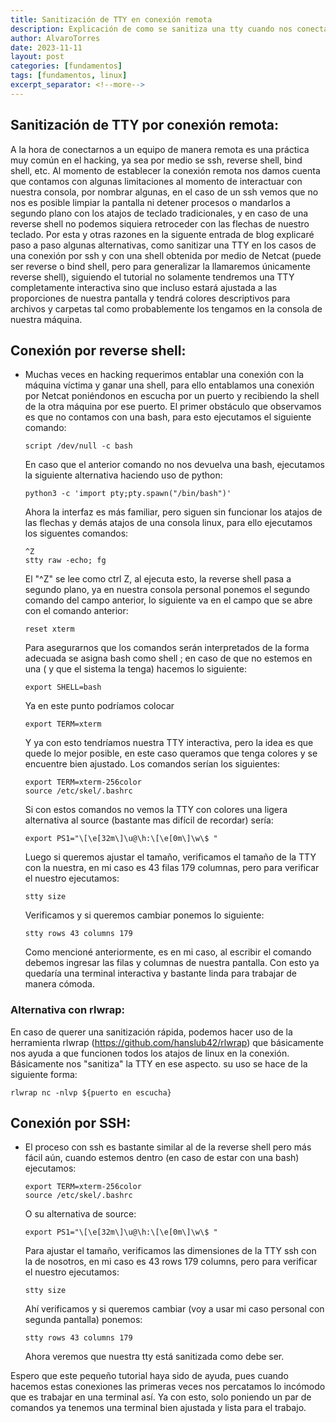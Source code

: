 ```yaml
---
title: Sanitización de TTY en conexión remota
description: Explicación de como se sanitiza una tty cuando nos conectamosa una máquina de manera remota
author: AlvaroTorres
date: 2023-11-11
layout: post
categories: [fundamentos]
tags: [fundamentos, linux]
excerpt_separator: <!--more-->
---
```

## Sanitización de TTY por conexión remota:

A la hora de conectarnos a un equipo de manera remota es una práctica muy común en el hacking, ya sea por medio se ssh, reverse shell, bind shell, etc. Al momento de establecer la conexión remota nos damos cuenta que contamos con algunas limitaciones al momento de interactuar con nuestra consola, por nombrar algunas, en el caso de un ssh vemos que no nos es posible limpiar la pantalla ni detener procesos o mandarlos a segundo plano con los atajos de teclado tradicionales, y en caso de una reverse shell no podemos siquiera retroceder con las flechas de nuestro teclado. Por esta y otras razones en la siguente entrada de blog explicaré paso a paso algunas alternativas, como sanitizar una TTY en los casos de una conexión por ssh y con una shell obtenida por medio de Netcat (puede ser reverse o bind shell, pero para generalizar la llamaremos únicamente reverse shell), siguiendo el tutorial no solamente tendremos una TTY completamente interactiva sino que incluso estará ajustada a las proporciones de nuestra pantalla y tendrá colores descriptivos para archivos y carpetas tal como probablemente los tengamos en la consola de nuestra máquina.

## Conexión por reverse shell:

* Muchas veces en hacking requerimos entablar una conexión con la máquina víctima y ganar una shell, para ello entablamos una conexión por Netcat poniéndonos en escucha por un puerto y recibiendo la shell de la otra máquina por ese puerto. El primer obstáculo que observamos es que no contamos con una bash, para esto ejecutamos el siguiente comando:
	```shell
	script /dev/null -c bash
	```
    En caso que el anterior comando no nos devuelva una bash, ejecutamos la siguiente alternativa haciendo uso de python:
    ``` shell
    python3 -c 'import pty;pty.spawn("/bin/bash")'
    ```
	Ahora la interfaz es más familiar, pero siguen sin funcionar los atajos de las flechas y demás atajos de una consola linux, para ello ejecutamos los siguentes comandos:
	```shell
	^Z
	stty raw -echo; fg
	```
	El "^Z" se lee como ctrl Z, al ejecuta esto, la reverse shell pasa a segundo plano, ya en nuestra consola personal ponemos el segundo comando del campo anterior, lo siguiente va en el campo que se abre con el comando anterior:
	```shell
	reset xterm 
	```
	Para asegurarnos que los comandos serán interpretados de la forma adecuada se asigna bash como shell ; en caso de que no estemos en una ( y que el sistema la tenga) hacemos lo siguiente:
	```shell
	export SHELL=bash
	```
     Ya en este punto podríamos colocar
	```shell
	export TERM=xterm
	```
	Y ya con esto tendríamos nuestra TTY interactiva, pero la idea es que quede lo mejor posible, en este caso queramos que tenga colores y se encuentre bien ajustado. Los comandos serían los siguientes:
	```shell
	export TERM=xterm-256color
	source /etc/skel/.bashrc
	```
	Si con estos comandos no vemos la TTY con colores una ligera alternativa al source (bastante mas difícil de recordar) sería:
	```shell
	export PS1="\[\e[32m\]\u@\h:\[\e[0m\]\w\$ "
	```
	Luego si queremos ajustar el tamaño, verificamos el tamaño de la TTY con la nuestra, en mi caso es 43 filas 179 columnas, pero para verificar el nuestro ejecutamos:
	```shell
	stty size
	```
	Verificamos y si queremos cambiar ponemos lo siguiente:
	```shell
	stty rows 43 columns 179
	```
    Como mencioné anteriormente, es en mi caso, al escribir el comando debemos ingresar las filas y columnas de nuestra pantalla.
	Con esto ya quedaría una terminal interactiva y bastante linda para trabajar de manera cómoda.

### Alternativa con rlwrap:

En caso de querer una sanitización rápida, podemos hacer uso de la herramienta rlwrap (https://github.com/hanslub42/rlwrap) que básicamente nos ayuda a que funcionen todos los atajos de linux en la conexión. Básicamente nos "sanitiza" la TTY en ese aspecto. su uso se hace de la siguiente forma:
```shell
rlwrap nc -nlvp ${puerto en escucha}
```

## Conexión por SSH:

* El proceso con ssh es bastante similar al de la reverse shell pero más fácil aún, cuando estemos dentro (en caso de estar con una bash) ejecutamos:
	```shell
	export TERM=xterm-256color
	source /etc/skel/.bashrc
	```
	O su alternativa de source:
	```shell
	export PS1="\[\e[32m\]\u@\h:\[\e[0m\]\w\$ "
	```
	Para ajustar el tamaño, verificamos las dimensiones de la TTY ssh con la de nosotros, en mi caso es 43 rows 179 columns, pero para verificar el nuestro ejecutamos:
	```shell
	stty size
	```
	Ahí verificamos y si queremos cambiar (voy a usar mi caso personal con segunda pantalla) ponemos:
	```shell
	stty rows 43 columns 179
	```
	Ahora veremos que nuestra tty está sanitizada como debe ser.

Espero que este pequeño tutorial haya sido de ayuda, pues cuando hacemos estas conexiones las primeras veces nos percatamos lo incómodo que es trabajar en una terminal así. Ya con esto, solo poniendo un par de comandos ya tenemos una terminal bien ajustada y lista para el trabajo.
